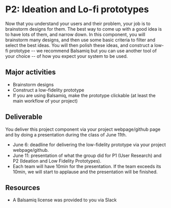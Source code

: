 # P2: Ideation and Lo-fi prototypes

Now that you understand your users and their problem, your job is to brainstorm designs for them. The best way to come up with a good idea is to have lots of them, and narrow down. In this component, you will brainstorm many designs, and then use some basic criteria to filter and select the best ideas. You will then polish these ideas, and construct a low-fi prototype -- we recommend Balsamiq but you can use another tool of your choice -- of how you expect your system to be used.


## Major activities
- Brainstorm designs
- Construct a low-fidelity prototype
- If you are using Balsamiq, make the prototype clickable (at least the main workflow of your project)


## Deliverable
You deliver this project component via your project webpage/github page and by doing a presentation during the class of June 11th.
- June 6: deadline for delivering the low-fidelity prototype via your project webpage/github.
- June 11: presentation of what the group did for P1 (User Research) and P2 (Ideation and Low Fidelity Prototypes).
- Each team will have 10min for the presentation. If the team exceeds its 10min, we will start to applause and the presentation will be finished.


## Resources
- A Balsamiq license was provided to you via Slack